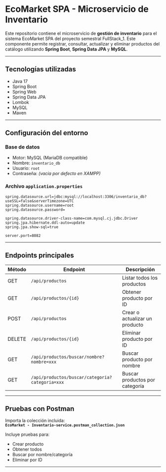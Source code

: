 # EcoMarket SPA - Microservicio de Inventario

Este repositorio contiene el microservicio de **gestión de inventario** para el sistema EcoMarket SPA del proyecto semestral FullStack_1. Este componente permite registrar, consultar, actualizar y eliminar productos del catálogo utilizando **Spring Boot**, **Spring Data JPA** y **MySQL**.

---

## Tecnologías utilizadas

- Java 17
- Spring Boot
- Spring Web
- Spring Data JPA
- Lombok
- MySQL
- Maven

---

## Configuración del entorno

### Base de datos

- Motor: MySQL (MariaDB compatible)
- Nombre: `inventario_db`
- Usuario: `root`
- Contraseña: *(vacía por defecto en XAMPP)*

### Archivo `application.properties`

```properties
spring.datasource.url=jdbc:mysql://localhost:3306/inventario_db?useSSL=false&serverTimezone=UTC
spring.datasource.username=root
spring.datasource.password=

spring.datasource.driver-class-name=com.mysql.cj.jdbc.Driver
spring.jpa.hibernate.ddl-auto=update
spring.jpa.show-sql=true

server.port=8082
```

---

##  Endpoints principales

| Método | Endpoint                                       | Descripción                         |
|--------|------------------------------------------------|-------------------------------------|
| GET    | `/api/productos`                               | Listar todos los productos          |
| GET    | `/api/productos/{id}`                          | Obtener producto por ID             |
| POST   | `/api/productos`                               | Crear o actualizar un producto      |
| DELETE | `/api/productos/{id}`                          | Eliminar producto por ID            |
| GET    | `/api/productos/buscar/nombre?nombre=xxx`      | Buscar producto por nombre          |
| GET    | `/api/productos/buscar/categoria?categoria=xxx`| Buscar productos por categoría      |

---

## Pruebas con Postman

Importa la colección incluida:  
**`EcoMarket - Inventario-service.postman_collection.json`**

Incluye pruebas para:

- Crear producto
- Obtener todos
- Buscar por nombre/categoría
- Eliminar por ID

---
